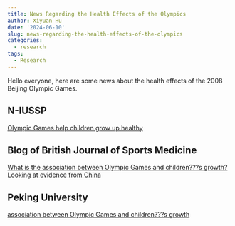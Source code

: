 ```yaml
---
title: News Regarding the Health Effects of the Olympics
author: Xiyuan Hu
date: '2024-06-10'
slug: news-regarding-the-health-effects-of-the-olympics
categories:
  - research
tags:
  - Research
---
```


Hello everyone, here are some news about the health effects of the 2008 Beijing Olympic Games. 


## N-IUSSP

[Olympic Games help children grow up healthy](https://www.niussp.org/health-and-mortality/olympic-games-help-children-grow-up-healthy/)


## Blog of British Journal of Sports Medicine

[What is the association between Olympic Games and children???s growth? Looking at evidence from China](https://blogs.bmj.com/bjsm/2022/04/28/what-is-the-association-between-olympic-games-and-childrens-growth-looking-at-evidence-from-china/)

## Peking University

[association between Olympic Games and children???s growth](https://news.pku.edu.cn/jxky/541f1dee0e9c407fb455581751d02ac6.htm)
